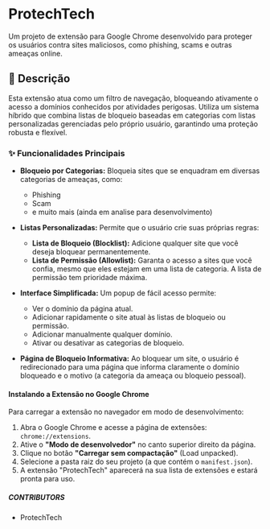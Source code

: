 # ProtechTech

Um projeto de extensão para Google Chrome desenvolvido para proteger os usuários contra sites maliciosos, como phishing, scams e outras ameaças online.

## 📜 Descrição

Esta extensão atua como um filtro de navegação, bloqueando ativamente o acesso a domínios conhecidos por atividades perigosas. Utiliza um sistema híbrido que combina listas de bloqueio baseadas em categorias com listas personalizadas gerenciadas pelo próprio usuário, garantindo uma proteção robusta e flexível.

### ✨ Funcionalidades Principais

* **Bloqueio por Categorias:** Bloqueia sites que se enquadram em diversas categorias de ameaças, como:
    * Phishing
    * Scam
    * e muito mais (ainda em analise para desenvolvimento)

* **Listas Personalizadas:** Permite que o usuário crie suas próprias regras:
    * **Lista de Bloqueio (Blocklist):** Adicione qualquer site que você deseja bloquear permanentemente.
    * **Lista de Permissão (Allowlist):** Garanta o acesso a sites que você confia, mesmo que eles estejam em uma lista de categoria. A lista de permissão tem prioridade máxima.

* **Interface Simplificada:** Um popup de fácil acesso permite:
    * Ver o domínio da página atual.
    * Adicionar rapidamente o site atual às listas de bloqueio ou permissão.
    * Adicionar manualmente qualquer domínio.
    * Ativar ou desativar as categorias de bloqueio.

* **Página de Bloqueio Informativa:** Ao bloquear um site, o usuário é redirecionado para uma página que informa claramente o domínio bloqueado e o motivo (a categoria da ameaça ou bloqueio pessoal).

#### Instalando a Extensão no Google Chrome

Para carregar a extensão no navegador em modo de desenvolvimento:

1.  Abra o Google Chrome e acesse a página de extensões: `chrome://extensions`.
2.  Ative o **"Modo de desenvolvedor"** no canto superior direito da página.
3.  Clique no botão **"Carregar sem compactação"** (Load unpacked).
4.  Selecione a pasta raiz do seu projeto (a que contém o `manifest.json`).
5.  A extensão "ProtechTech" aparecerá na sua lista de extensões e estará pronta para uso.

##### CONTRIBUTORS
* ProtechTech
